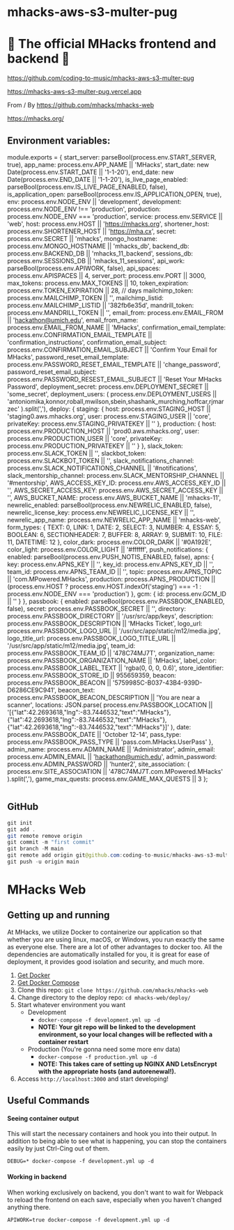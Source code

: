 # mhacks-aws-s3-multer-pug


# 🚀 The official MHacks frontend and backend 🚀

https://github.com/coding-to-music/mhacks-aws-s3-multer-pug

https://mhacks-aws-s3-multer-pug.vercel.app


From / By https://github.com/mhacks/mhacks-web

https://mhacks.org/

## Environment variables:

module.exports = {
    start_server: parseBool(process.env.START_SERVER, true),
    app_name: process.env.APP_NAME || 'MHacks',
    start_date: new Date(process.env.START_DATE || '1-1-20'),
    end_date: new Date(process.env.END_DATE || '1-1-20'),
    is_live_page_enabled: parseBool(process.env.IS_LIVE_PAGE_ENABLED, false),
    is_application_open: parseBool(process.env.IS_APPLICATION_OPEN, true),
    env: process.env.NODE_ENV || 'development',
    development: process.env.NODE_ENV !== 'production',
    production: process.env.NODE_ENV === 'production',
    service: process.env.SERVICE || 'web',
    host: process.env.HOST || 'https://mhacks.org',
    shortener_host: process.env.SHORTENER_HOST || 'https://mha.cx',
    secret: process.env.SECRET || 'mhacks',
    mongo_hostname: process.env.MONGO_HOSTNAME || 'mhacks_db',
    backend_db: process.env.BACKEND_DB || 'mhacks_11_backend',
    sessions_db: process.env.SESSIONS_DB || 'mhacks_11_sessions',
    api_work: parseBool(process.env.APIWORK, false),
    api_spaces: process.env.APISPACES || 4,
    server_port: process.env.PORT || 3000,
    max_tokens: process.env.MAX_TOKENS || 10,
    token_expiration: process.env.TOKEN_EXPIRATION || 28, // days
    mailchimp_token: process.env.MAILCHIMP_TOKEN || '',
    mailchimp_listid: process.env.MAILCHIMP_LISTID || '382fb6e35d',
    mandrill_token: process.env.MANDRILL_TOKEN || '',
    email_from: process.env.EMAIL_FROM || 'hackathon@umich.edu',
    email_from_name: process.env.EMAIL_FROM_NAME || 'MHacks',
    confirmation_email_template:
        process.env.CONFIRMATION_EMAIL_TEMPLATE || 'confirmation_instructions',
    confirmation_email_subject:
        process.env.CONFIRMATION_EMAIL_SUBJECT ||
        'Confirm Your Email for MHacks',
    password_reset_email_template:
        process.env.PASSWORD_RESET_EMAIL_TEMPLATE || 'change_password',
    password_reset_email_subject:
        process.env.PASSWORD_RESEST_EMAIL_SUBJECT ||
        'Reset Your MHacks Password',
    deployment_secret: process.env.DEPLOYMENT_SECRET || 'some_secret',
    deployment_users: (
        process.env.DEPLOYMENT_USERS ||
        'antoniomika,konnor,roball,mwilson,sbein,shashank_murching,hoffcar,rjmarzec'
    ).split(','),
    deploy: {
        staging: {
            host: process.env.STAGING_HOST || 'staging0.aws.mhacks.org',
            user: process.env.STAGING_USER || 'core',
            privateKey: process.env.STAGING_PRIVATEKEY || ''
        },
        production: {
            host: process.env.PRODUCTION_HOST || 'prod0.aws.mhacks.org',
            user: process.env.PRODUCTION_USER || 'core',
            privateKey: process.env.PRODUCTION_PRIVATEKEY || ''
        }
    },
    slack_token: process.env.SLACK_TOKEN || '',
    slackbot_token: process.env.SLACKBOT_TOKEN || '',
    slack_notifications_channel:
        process.env.SLACK_NOTIFICATIONS_CHANNEL || '#notifications',
    slack_mentorship_channel:
        process.env.SLACK_MENTORSHIP_CHANNEL || '#mentorship',
    AWS_ACCESS_KEY_ID: process.env.AWS_ACCESS_KEY_ID || '',
    AWS_SECRET_ACCESS_KEY: process.env.AWS_SECRET_ACCESS_KEY || '',
    AWS_BUCKET_NAME: process.env.AWS_BUCKET_NAME || 'mhacks-11',
    newrelic_enabled: parseBool(process.env.NEWRELIC_ENABLED, false),
    newrelic_license_key: process.env.NEWRELIC_LICENSE_KEY || '',
    newrelic_app_name: process.env.NEWRELIC_APP_NAME || 'mhacks-web',
    form_types: {
        TEXT: 0,
        LINK: 1,
        DATE: 2,
        SELECT: 3,
        NUMBER: 4,
        ESSAY: 5,
        BOOLEAN: 6,
        SECTIONHEADER: 7,
        BUFFER: 8,
        ARRAY: 9,
        SUBMIT: 10,
        FILE: 11,
        DATETIME: 12
    },
    color_dark: process.env.COLOR_DARK || '#0A192E',
    color_light: process.env.COLOR_LIGHT || '#ffffff',
    push_notifications: {
        enabled: parseBool(process.env.PUSH_NOTIS_ENABLED, false),
        apns: {
            key: process.env.APNS_KEY || '',
            key_id: process.env.APNS_KEY_ID || '',
            team_id: process.env.APNS_TEAM_ID || '',
            topic: process.env.APNS_TOPIC || 'com.MPowered.MHacks',
            production:
                process.APNS_PRODUCTION ||
                (process.env.HOST
                    ? process.env.HOST.indexOf('staging') === -1
                    : process.env.NODE_ENV === 'production')
        },
        gcm: {
            id: process.env.GCM_ID || ''
        }
    },
    passbook: {
        enabled: parseBool(process.env.PASSBOOK_ENABLED, false),
        secret: process.env.PASSBOOK_SECRET || '',
        directory: process.env.PASSBOOK_DIRECTORY || '/usr/src/app/keys',
        description: process.env.PASSBOOK_DESCRIPTION || 'MHacks Ticket',
        logo_url:
            process.env.PASSBOOK_LOGO_URL ||
            '/usr/src/app/static/m12/media.jpg',
        logo_title_url:
            process.env.PASSBOOK_LOGO_TITLE_URL ||
            '/usr/src/app/static/m12/media.jpg',
        team_id: process.env.PASSBOOK_TEAM_ID || '478C74MJ7T',
        organization_name: process.env.PASSBOOK_ORGANIZATION_NAME || 'MHacks',
        label_color: process.env.PASSBOOK_LABEL_TEXT || 'rgba(0, 0, 0, 0.6)',
        store_identifier: process.env.PASSBOOK_STORE_ID || 955659359,
        beacon:
            process.env.PASSBOOK_BEACON ||
            '5759985C-B037-43B4-939D-D6286CE9C941',
        beacon_text:
            process.env.PASSBOOK_BEACON_DESCRIPTION || 'You are near a scanner',
        locations: JSON.parse(
            process.env.PASSBOOK_LOCATION ||
                '[{"lat":42.2693618,"lng":-83.7446532,"text":"MHacks"},{"lat":42.2693618,"lng":-83.7446532,"text":"MHacks"},{"lat":42.2693618,"lng":-83.7446532,"text":"MHacks"}]'
        ),
        date: process.env.PASSBOOK_DATE || 'October 12-14',
        pass_type: process.env.PASSBOOK_PASS_TYPE || 'pass.com.MHacks.UserPass'
    },
    admin_name: process.env.ADMIN_NAME || 'Administrator',
    admin_email: process.env.ADMIN_EMAIL || 'hackathon@umich.edu',
    admin_password: process.env.ADMIN_PASSWORD || 'hunter2',
    site_association: (
        process.env.SITE_ASSOCIATION || '478C74MJ7T.com.MPowered.MHacks'
    ).split(','),
    game_max_quests: process.env.GAME_MAX_QUESTS || 3
};
```java

```

## GitHub

```java
git init
git add .
git remote remove origin
git commit -m "first commit"
git branch -M main
git remote add origin git@github.com:coding-to-music/mhacks-aws-s3-multer-pug.git
git push -u origin main
```

# MHacks Web

## Getting up and running

At MHacks, we utilize Docker to containerize our application so that whether you are using linux, macOS, or Windows, you run exactly the same as everyone else. There are a lot of other advantages to docker too. All the dependencies are automatically installed for you, it is great for ease of deployment, it provides good isolation and security, and much more.

1. [Get Docker](https://docs.docker.com/engine/getstarted/step_one/#/step-1-get-docker)
2. [Get Docker Compose](https://docs.docker.com/compose/install/)
4. Clone this repo: `git clone https://github.com/mhacks/mhacks-web`
4. Change directory to the deploy repo: `cd mhacks-web/deploy/`
5. Start whatever environment you want
    - Development
        - `docker-compose -f development.yml up -d`
        - **NOTE: Your git repo will be linked to the development environment, so your local changes will be reflected with a container restart**
    - Production (You're gonna need some more env data)
        - `docker-compose -f production.yml up -d`
        - **NOTE: This takes care of setting up NGINX AND LetsEncrypt with the appropriate hosts (and autorenewal!).**
6. Access `http://localhost:3000` and start developing!

## Useful Commands

#### Seeing container output
This will start the necessary containers and hook you into their output. In addition to being able to see what is happening, you can stop the containers easily by just Ctrl-Cing out of them.

`DEBUG=* docker-compose -f development.yml up -d`

#### Working in backend
When working exclusively on backend, you don't want to wait for Webpack to reload the frontend on each save, especially when you haven't changed anything there.

`APIWORK=true docker-compose -f development.yml up -d`

